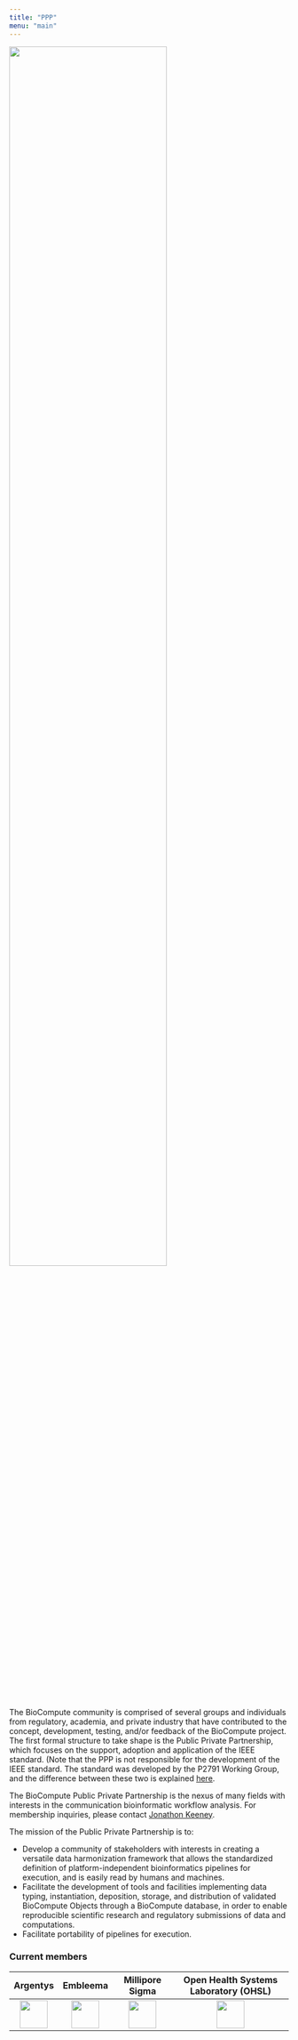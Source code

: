 ```yaml
---
title: "PPP"
menu: "main"
---
```


<div class="col-lg-6 offset-lg-3 text-center">
<img src="/images/ppp.png" class="img-fluid mx-auto d-block" width="75%" alt="">
</div>

<br><br>

The BioCompute community is comprised of several groups and individuals from regulatory, academia, and private industry that have contributed to the concept, development, testing, and/or feedback of the BioCompute project. The first formal structure to take shape is the Public Private Partnership, which focuses on the support, adoption and application of the IEEE standard. (Note that the PPP is not responsible for the development of the IEEE standard. The standard was developed by the P2791 Working Group, and the difference between these two is explained [here](/organization).

The BioCompute Public Private Partnership is the nexus of many fields with interests in the communication bioinformatic workflow analysis. For membership inquiries, please contact <a href="mailto:keeneyjg@gwu.edu" class=regular>Jonathon Keeney</a>.

The mission of the Public Private Partnership is to:
 - Develop a community of stakeholders with interests in creating a versatile data harmonization framework that allows the standardized definition of platform-independent bioinformatics pipelines for execution, and is easily read by humans and machines.
 - Facilitate the development of tools and facilities implementing data typing, instantiation, deposition, storage, and distribution of validated BioCompute Objects through a BioCompute database, in order to enable reproducible scientific research and regulatory submissions of data and computations.
 - Facilitate portability of pipelines for execution.
 
### Current members

| Argentys | Embleema | Millipore Sigma | Open Health Systems Laboratory (OHSL)|
| :-------------: | :----------: | :-----------: | :-----------: |
|  <a href="http://argentys.com/"><img src="/images/logo.Argentys.png " class="img-fluid mx-auto d-block" height="50px" alt=""> | <a href="https://embleema.com/"><img src="/images/logo.Embleema.png " class="img-fluid mx-auto d-block" height="50px" alt=""> | <a href="https://www.sigmaaldrich.com/united-states.html"><img src="/images/logo.MilliporeSigma.png " class="img-fluid mx-auto d-block" height="50px" alt=""> | <a href="https://ohsl.us/"><img src="/images/logo.OpenHealthSystemsLaboratory.png" class="img-fluid mx-auto d-block" height="50px" alt=""> |